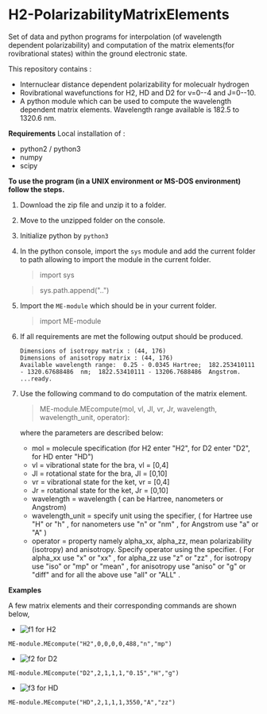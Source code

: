 # H2-PolarizabilityMatrixElements
Set of data and python programs for interpolation (of wavelength dependent polarizability) and computation of the matrix elements(for rovibrational states) within the ground electronic state.

This repository contains :
 - Internuclear distance dependent polarizability for molecualr hydrogen
 - Rovibrational wavefunctions for H2, HD and D2 for v=0--4 and J=0--10.
 - A python module which can be used to compute the wavelength dependent matrix elements. Wavelength range available is 182.5 to 1320.6 nm.
 
**Requirements**
Local installation of : 
  - python2 / python3
  - numpy
  - scipy
 
**To use the program (in a UNIX environment or MS-DOS environment) follow the steps.**
1. Download the zip file and unzip it to a folder.
2. Move to the unzipped folder on the console.
3. Initialize python by `python3`
4. In the python console, import the `sys` module and add the current folder to path allowing to import the module in the current folder.
    > import sys
    
    > sys.path.append("..")
     
5. Import the `ME-module` which should be in your current folder.
    > import ME-module
6. If all requirements are met the following output should be produced.
    ```
    Dimensions of isotropy matrix : (44, 176)
    Dimensions of anisotropy matrix : (44, 176)
    Available wavelength range:  0.25 - 0.0345 Hartree;  182.253410111 - 1320.67688486  nm;  1822.53410111 - 13206.7688486  Angstrom.
    ...ready.
    ```
7. Use the following command to do computation of the matrix element.
    > ME-module.MEcompute(mol, vl, Jl, vr, Jr, wavelength, wavelength_unit, operator):
    
    where the parameters are described below: 
      
    - mol  =    molecule specification (for H2 enter "H2", for D2 enter "D2", for HD enter "HD")
    - vl   =    vibrational state for the bra, vl = [0,4]
    - Jl   =    rotational state for the bra,  Jl = [0,10]
    - vr   =    vibrational state for the ket, vr = [0,4]
    - Jr   =    rotational state for the ket,  Jr = [0,10]
    - wavelength =  wavelength ( can be Hartree, nanometers or Angstrom)
    - wavelength_unit = specify unit using the specifier, ( for  Hartree use "H" or "h" , for  nanometers use "n" or "nm" , for  Angstrom use "a" or "A"  )
    - operator   = property namely alpha_xx, alpha_zz, mean polarizability (isotropy) and anisotropy. Specify operator using the specifier. ( For  alpha_xx  use "x"     or  "xx" , for  alpha_zz  use "z"     or  "zz" , for  isotropy  use "iso"   or  "mp" or "mean" , for  anisotropy use "aniso" or  "g"  or "diff" and for  all the above  use "all"   or  "ALL" .

**Examples**

A few matrix elements and their corresponding commands are shown below,

- ![f1] for H2 
 
```ME-module.MEcompute("H2",0,0,0,0,488,"n","mp")``` 


- ![f2] for D2

```ME-module.MEcompute("D2",2,1,1,1,"0.15","H","g")``` 


- ![f3] for HD

```ME-module.MEcompute("HD",2,1,1,1,3550,"A","zz")``` 
 
[f1]: http://chart.apis.google.com/chart?cht=tx&chl=\langle\psi_{v=0,J=0}|\bar{\alpha}|\psi_{v=0,J=0}\rangle
[f2]: http://chart.apis.google.com/chart?cht=tx&chl=\langle\psi_{v=2,J=1}|\gamma|\psi_{v=1,J=1}\rangle
[f3]: http://chart.apis.google.com/chart?cht=tx&chl=\langle\psi_{v=2,J=1}|\alpha_{zz}|\psi_{v=1,J=1}\rangle
